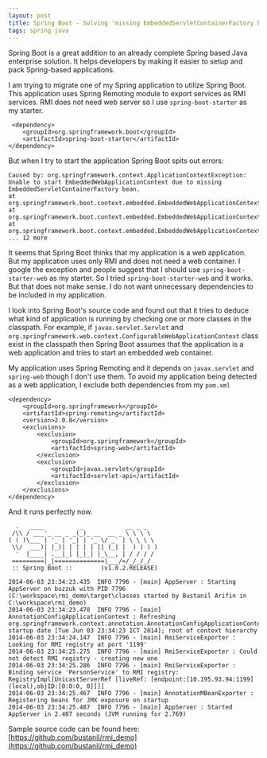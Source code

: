 ```yaml
---
layout: post
title: Spring Boot - Solving 'missing EmbeddedServletContainerFactory bean'
tags: spring java
---
```


Spring Boot is a great addition to an already complete Spring based Java enterprise solution. It helps developers by making it easier to setup and pack Spring-based applications.

I am trying to migrate one of my Spring application to utilize Spring Boot. This application uses Spring Remoting module to export services as RMI services. RMI does not need web server so I use `spring-boot-starter` as my starter.

     <dependency>
        <groupId>org.springframework.boot</groupId>
    	<artifactId>spring-boot-starter</artifactId>
    </dependency>

But when I try to start the application Spring Boot spits out errors:

	Caused by: org.springframework.context.ApplicationContextException: Unable to start EmbeddedWebApplicationContext due to missing EmbeddedServletContainerFactory bean.
	at org.springframework.boot.context.embedded.EmbeddedWebApplicationContext.getEmbeddedServletContainerFactory(EmbeddedWebApplicationContext.java:185)
	at org.springframework.boot.context.embedded.EmbeddedWebApplicationContext.createEmbeddedServletContainer(EmbeddedWebApplicationContext.java:158)
	at org.springframework.boot.context.embedded.EmbeddedWebApplicationContext.onRefresh(EmbeddedWebApplicationContext.java:132)
	... 12 more

It seems that Spring Boot thinks that my application is a web application. But my application uses only RMI and does not need a web container. I google the exception and people suggest that I should use `spring-boot-starter-web` as my starter. So I tried `spring-boot-starter-web` and it works. But that does not make sense. I do not want unnecessary dependencies to be included in my application.

I look into Spring Boot's source code and found out that it tries to deduce what kind of application is running by checking one or more classes in the classpath. For example, if `javax.servlet.Servlet` and `org.springframework.web.context.ConfigurableWebApplicationContext` class exist in the classpath then Spring Boot assumes that the application is a web application and tries to start an embedded web container.

My application uses Spring Remoting and it depends on `javax.servlet` and `spring-web` though I don't use them. To avoid my application being detected as a web application, I exclude both dependencies from my `pom.xml`

	<dependency>
        <groupId>org.springframework</groupId>
        <artifactId>spring-remoting</artifactId>
        <version>2.0.8</version>
        <exclusions>
            <exclusion>
                <groupId>org.springframework</groupId>
                <artifactId>spring-web</artifactId>
            </exclusion>
            <exclusion>
                <groupId>javax.servlet</groupId>
                <artifactId>servlet-api</artifactId>
            </exclusion>
        </exclusions>
    </dependency>

And it runs perfectly now.

	  .   ____          _            __ _ _
	 /\\ / ___'_ __ _ _(_)_ __  __ _ \ \ \ \
	( ( )\___ | '_ | '_| | '_ \/ _` | \ \ \ \
	 \\/  ___)| |_)| | | | | || (_| |  ) ) ) )
	  '  |____| .__|_| |_|_| |_\__, | / / / /
	 =========|_|==============|___/=/_/_/_/
	 :: Spring Boot ::        (v1.0.2.RELEASE)

	2014-06-03 23:34:23.435  INFO 7796 - [main] AppServer : Starting AppServer on buzzuk with PID 7796 (C:\workspace\rmi_demo\target\classes started by Bustanil Arifin in C:\workspace\rmi_demo)
	2014-06-03 23:34:23.478  INFO 7796 - [main] AnnotationConfigApplicationContext : Refreshing org.springframework.context.annotation.AnnotationConfigApplicationContext@2210a531: startup date [Tue Jun 03 23:34:23 ICT 2014]; root of context hierarchy
	2014-06-03 23:34:24.147  INFO 7796 - [main] RmiServiceExporter : Looking for RMI registry at port '1199'
	2014-06-03 23:34:25.275  INFO 7796 - [main] RmiServiceExporter : Could not detect RMI registry - creating new one
	2014-06-03 23:34:25.286  INFO 7796 - [main] RmiServiceExporter : Binding service 'PersonService' to RMI registry: RegistryImpl[UnicastServerRef [liveRef: [endpoint:[10.195.93.94:1199](local),objID:[0:0:0, 0]]]]
	2014-06-03 23:34:25.467  INFO 7796 - [main] AnnotationMBeanExporter : Registering beans for JMX exposure on startup
	2014-06-03 23:34:25.487  INFO 7796 - [main] AppServer : Started AppServer in 2.407 seconds (JVM running for 2.769)


Sample source code can be found here: [https://github.com/bustanil/rmi_demo](https://github.com/bustanil/rmi_demo)
